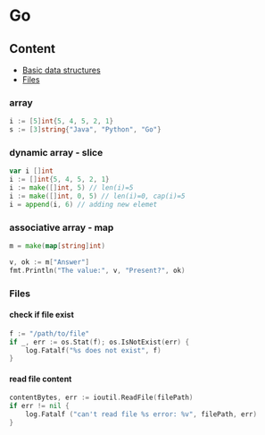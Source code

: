 # Go

## Content



- [Basic data structures](#basic)
- [Files](#files)

<div id="basic" />

### array
```go
i := [5]int{5, 4, 5, 2, 1}
s := [3]string{"Java", "Python", "Go"}
```

### dynamic array - slice
```go
var i []int
i := []int{5, 4, 5, 2, 1}
i := make([]int, 5) // len(i)=5
i := make([]int, 0, 5) // len(i)=0, cap(i)=5
i = append(i, 6) // adding new elemet
```

### associative array - map
```go
m = make(map[string]int)

v, ok := m["Answer"]
fmt.Println("The value:", v, "Present?", ok)
```

<div id="files" />

### Files
#### check if file exist 
```go
f := "/path/to/file"
if _, err := os.Stat(f); os.IsNotExist(err) {  
    log.Fatalf("%s does not exist", f)
}
```

#### read file content
```go
contentBytes, err := ioutil.ReadFile(filePath)
if err != nil {
    log.Fatalf ("can't read file %s error: %v", filePath, err)
}
```